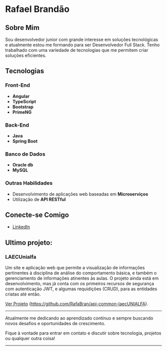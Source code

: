 #  Rafael Brandão

## Sobre Mim

Sou desenvolvedor junior com grande interesse em soluções tecnológicas e atualmente estou me formando para ser Desenvolvedor Full Stack. Tenho trabalhado com uma variedade de tecnologias que me permitem criar soluções eficientes. 

## Tecnologias

### Front-End
- **Angular**
- **TypeScript**
- **Bootstrap**
- **PrimeNG**

### Back-End
- **Java**
- **Spring Boot**

### Banco de Dados
- **Oracle db**
- **MySQL**

### Outras Habilidades
- Desenvolvimento de aplicações web baseadas em **Microserviços**
- Utilização de **API RESTful**

## Conecte-se Comigo

- [LinkedIn](https://www.linkedin.com/in/seu-perfil)

##  Ultimo projeto:

### LAECUnialfa
Um site e aplicação web que permite a visualização de informações pertinentes à disciplina de análise do comportamento básica, e também o gerenciamento de informações atinentes às aulas.
O projeto ainda está em desenvolvimento, mas já conta com os primeiros recursos de segurança com autenticação JWT, e algumas requidições (CRUD), para as entidades criatas até então.

[Ver Projeto]([https://github.com/RafaBran/backEnd-SGB](https://github.com/RafaBran/UI-laecUNIALFA)) (https://github.com/RafaBran/api-common-laecUNIALFA).

---

Atualmente me dedicando ao aprendizado contínuo e sempre buscando novos desafios e oportunidades de crescimento.

Fique à vontade para entrar em contato e discutir sobre tecnologia, projetos ou qualquer outra coisa!

---


